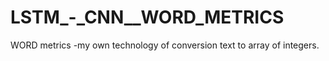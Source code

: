 # LSTM_-_CNN__WORD_METRICS
WORD metrics -my own technology of conversion text to array of integers.
